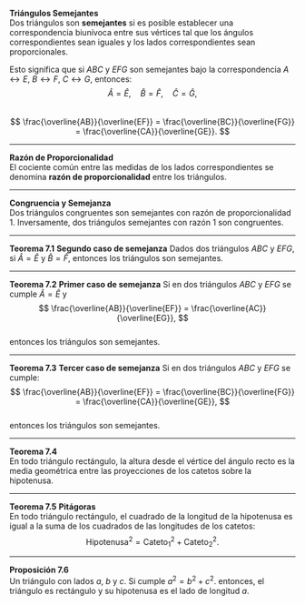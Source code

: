 **Triángulos Semejantes**  
Dos triángulos son **semejantes** si es posible establecer una correspondencia biunívoca entre sus vértices tal que los ángulos correspondientes sean iguales y los lados correspondientes sean proporcionales.  

Esto significa que si $ABC$ y $EFG$ son semejantes bajo la correspondencia $A \leftrightarrow E$, $B \leftrightarrow F$, $C \leftrightarrow G$, entonces:  
$$
\hat{A} = \hat{E}, \quad \hat{B} = \hat{F}, \quad \hat{C} = \hat{G},
$$  
$$
\frac{\overline{AB}}{\overline{EF}} = \frac{\overline{BC}}{\overline{FG}} = \frac{\overline{CA}}{\overline{GE}}.
$$  

---

**Razón de Proporcionalidad**  
El cociente común entre las medidas de los lados correspondientes se denomina **razón de proporcionalidad** entre los triángulos.  

---

**Congruencia y Semejanza**  
Dos triángulos congruentes son semejantes con razón de proporcionalidad $1$. Inversamente, dos triángulos semejantes con razón $1$ son congruentes.  

---

**Teorema 7.1**
**Segundo caso de semejanza**
Dados dos triángulos $ABC$ y $EFG$, si $\hat{A} = \hat{E}$ y $\hat{B} = \hat{F}$, entonces los triángulos son semejantes.  

---

**Teorema 7.2**
**Primer caso de semejanza**
Si en dos triángulos $ABC$ y $EFG$ se cumple $\hat{A} = \hat{E}$ y  
$$
\frac{\overline{AB}}{\overline{EF}} = \frac{\overline{AC}}{\overline{EG}},
$$  
entonces los triángulos son semejantes.  

---

**Teorema 7.3**
**Tercer caso de semejanza**
Si en dos triángulos $ABC$ y $EFG$ se cumple:  
$$
\frac{\overline{AB}}{\overline{EF}} = \frac{\overline{BC}}{\overline{FG}} = \frac{\overline{CA}}{\overline{GE}},
$$  
entonces los triángulos son semejantes.  

---

**Teorema 7.4**  
En todo triángulo rectángulo, la altura desde el vértice del ángulo recto es la media geométrica entre las proyecciones de los catetos sobre la hipotenusa.  

---

**Teorema 7.5**
**Pitágoras**  
En todo triángulo rectángulo, el cuadrado de la longitud de la hipotenusa es igual a la suma de los cuadrados de las longitudes de los catetos:  
$$
\text{Hipotenusa}^2 = \text{Cateto}_1^2 + \text{Cateto}_2^2.
$$  

---

**Proposición 7.6**  
Un triángulo con lados $a$, $b$ y $c$. Si cumple $a^2 = b^2 + c^2$. entonces, el triángulo es rectángulo y su hipotenusa es el lado de longitud $a$.  
